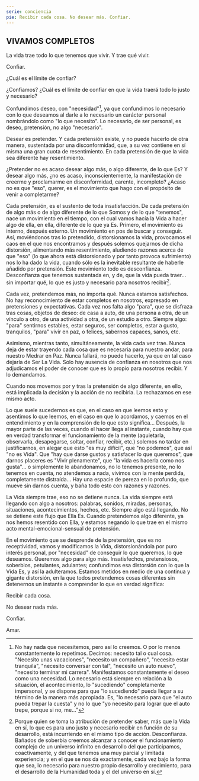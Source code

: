 ```yaml
---
serie: conciencia
pie: Recibir cada cosa. No desear más. Confiar.
---
```


## VIVAMOS COMPLETOS

La vida trae todo lo que tenemos que vivir. Y trae qué vivir.

Confiar.

¿Cuál es el límite de confiar?

¿Confiamos? ¿Cuál es el límite de confiar en que la vida traerá todo lo justo y necesario?

Confundimos deseo, con "necesidad"[^1], ya que confundimos lo necesario con lo que deseamos al darle a lo necesario un carácter personal nombrándolo como "lo que necesito". Lo necesario, de ser personal, es deseo, pretensión, no algo "necesario".

Desear es pretender. Y cada pretensión existe, y no puede hacerlo de otra manera, sustentada por una disconformidad, que, a su vez contiene en sí misma una gran cuota de resentimiento. En cada pretensión de que la vida sea diferente hay resentimiento.

¿Pretender no es acaso desear algo más, o algo diferente, de lo que Es? Y desear algo más, ¿no es acaso, inconscientemente, la manifestación de creerme y proclamarme en disconformidad, carente, incompleto? ¿Acaso no es que "eso", querer, es el movimiento que hago con el propósito de venir a completarme?

Cada pretensión, es el sustento de toda insatisfacción. De cada pretensión de algo más o de algo diferente de lo que Somos y de lo que "tenemos", nace un movimiento en el tiempo, con el cual vamos hacía la Vida a hacer algo de ella, en ella, diferente de lo que ya Es. Primero, el movimiento es interno, después externo. Un movimiento en pos de buscar y conseguir. Así, moviéndonos tras lo pretendido, distorsionamos la vida, provocamos el caos en el que nos encontramos y después solemos quejarnos de dicha distorsión, alimentando más resentimiento, aludiendo razones acerca de que "eso" (lo que ahora está distorsionado y por tanto provoca sufrimiento) nos lo ha dado la vida, cuando sólo es la inevitable resultante de haberle añadido por pretensión.
Este movimiento todo es desconfianza. Desconfianza que tenemos sustentada en, y de, que la vida pueda traer… sin importar qué, lo que es justo y necesario para nosotros recibir[^2].

Cada vez, pretendemos más, no importa qué. Nunca estamos satisfechos. No hay reconocimiento de estar completos en nosotros, expresado en pretensiones y expectativas. Cada vez nos falta algo "para", que se disfraza tras cosas, objetos de deseo: de casa a auto, de una persona a otra, de un vínculo a otro, de una actividad a otra, de un estudio a otro. Siempre algo: "para" sentirnos estables, estar seguros, ser completos, estar a gusto, tranquilos, "para" vivir en paz, o felices, sabernos capaces, sanos, etc.

Asimismo, mientras tanto, simultáneamente, la vida cada vez trae. Nunca deja de estar trayendo cada cosa que es necesaria para nuestro andar, para nuestro Medrar en Paz. Nunca fallará, no puede hacerlo, ya que en tal caso dejaría de Ser La Vida. Solo hay ausencia de confianza en nosotros que nos adjudicamos el poder de conocer que es lo propio para nosotros recibir. Y lo demandamos.

Cuando nos movemos por y tras la pretensión de algo diferente, en ello, está implicada la decisión y la acción de no recibirla. La rechazamos en ese mismo acto.

Lo que suele sucedernos es que, en el caso en que leemos esto y asentimos lo que leemos, en el caso en que lo acordamos, y caemos en el entendimiento y en la comprensión de lo que esto significa… Después, la mayor parte de las veces, cuando el hacer llega al instante, cuando hay que en verdad transformar el funcionamiento de la mente (aquietarla, observarla, desapegarse, soltar, confiar, recibir, etc.) solemos no tardar en justificarnos, en alegar que esto "es muy difícil", que "no podemos", que así "no es Vida". Que "hay que darse gustos y satisfacer lo que queremos", que darnos placeres es "Vivir plenamente", que "la vida es hacerla como nos gusta"… o simplemente lo abandonamos, no lo tenemos presente, no lo tenemos en cuenta, no atendemos a nada, vivimos con la mente perdida, completamente distraída… Hay una espacie de pereza en lo profundo, que mueve sin darnos cuenta, y baña todo esto con razones y razones.

La Vida siempre trae, eso no se detiene nunca. La vida siempre está llegando con algo a nosotros: palabras, sonidos, miradas, personas, situaciones, acontecimientos, hechos, etc. Siempre algo está llegando. No se detiene este flujo que Ella Es. Cuando pretendemos algo diferente, ya nos hemos resentido con Ella, y estamos negando lo que trae en el mismo acto mental-emocional-sensual de pretensión.

En el movimiento que se desprende de la pretensión, que es no receptividad, vamos y modificamos la Vida, distorsionándola por puro interés personal, por "necesidad" de conseguir lo que queremos, lo que deseamos. Queremos algo para algo más. Insatisfechos, pretensiosos, soberbios, petulantes, adulantes; confundimos esa distorsión con lo que la Vida Es, y así la adulteramos. Estamos metidos en medio de una continua y gigante distorsión, en la que todos pretendemos cosas diferentes sin detenernos un instante a comprender lo que en verdad significa:

Recibir cada cosa.

No desear nada más.

Confiar.

Amar.

[^1]: No hay nada que necesitemos, pero así lo creemos. O por lo menos constantemente lo repetimos. Decimos: necesito tal o cual cosa. "Necesito unas vacaciones", "necesito un compañero", "necesito estar tranquila", "necesito conversar con tal", "necesito un auto nuevo", "necesito terminar mi carrera". Manifestamos constantemente el deseo como una necesidad. Lo necesario está siempre en relación a la situación, el acontecimiento, lo "sucediendo" completamente impersonal, y se dispone para que "lo sucediendo" pueda llegar a su término de la manera más apropiada. Es, "lo necesario para que "el auto pueda trepar la cuesta" y no lo que "yo necesito para lograr que el auto trepe, porque si no, me…"

[^2]: Porque quien se toma la atribución de pretender saber, más que la Vida en sí, lo que es para uno justo y necesario recibir en función de su desarrollo, está incurriendo en el mismo tipo de acción. Desconfianza. Bañados de soberbia creemos alcanzar a conocer el funcionamiento complejo de un universo infinito en desarrollo del que participamos, coactivamente, y del que tenemos una muy parcial y limitada experiencia; y en el que se nos da exactamente, cada vez bajo la forma que sea, lo necesario para nuestro propio desarrollo y crecimiento, para el desarrollo de la Humanidad toda y el del universo en sí.
